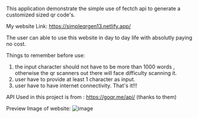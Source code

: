 This application demonstrate the simple use of fectch api to generate a customized sized qr code's. 

My website Link: https://simpleqrgen13.netlify.app/

The user can able to use this website in day to day life with absolutly paying no cost.

Things to remember before use: 
1) the input character should not have to be more than 1000 words , otherwise the qr scanners out there will face difficulty scanning it.
2) user have to provide at least 1 character as input.
3) user have to have internet connectivity. That's it!!!

API Used in this project is from : https://goqr.me/api/         (thanks to them) 

Preview Image of website: 
![image](https://github.com/chinmay-tiwari-13/Simple-Qr-Code-Generator/assets/113279542/79eb0a9e-897b-4b40-93bc-59b124797ba2)

